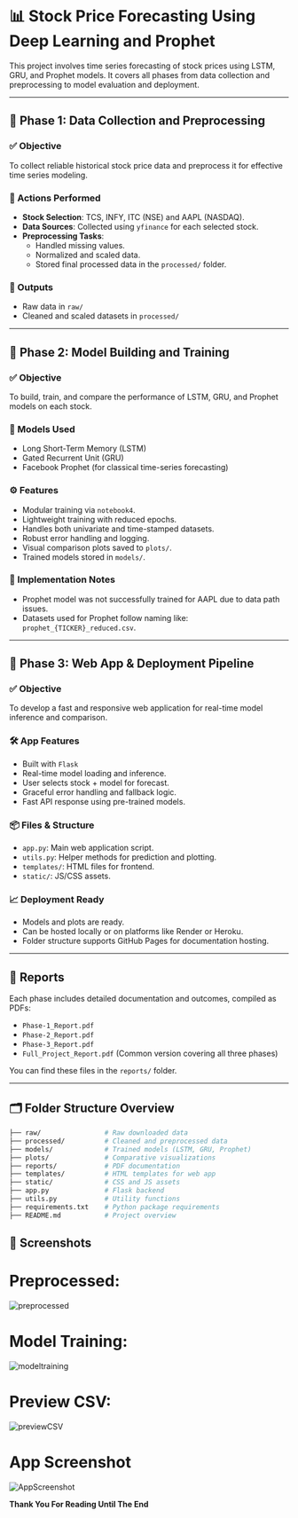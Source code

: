 # 📊 Stock Price Forecasting Using Deep Learning and Prophet

This project involves time series forecasting of stock prices using LSTM, GRU, and Prophet models. It covers all phases from data collection and preprocessing to model evaluation and deployment.

---

## 📁 Phase 1: Data Collection and Preprocessing

### ✅ Objective
To collect reliable historical stock price data and preprocess it for effective time series modeling.

### 📌 Actions Performed
- **Stock Selection**: TCS, INFY, ITC (NSE) and AAPL (NASDAQ).
- **Data Sources**: Collected using `yfinance` for each selected stock.
- **Preprocessing Tasks**:
  - Handled missing values.
  - Normalized and scaled data.
  - Stored final processed data in the `processed/` folder.

### 📂 Outputs
- Raw data in `raw/`
- Cleaned and scaled datasets in `processed/`

---

## 📁 Phase 2: Model Building and Training

### ✅ Objective
To build, train, and compare the performance of LSTM, GRU, and Prophet models on each stock.

### 🧠 Models Used
- Long Short-Term Memory (LSTM)
- Gated Recurrent Unit (GRU)
- Facebook Prophet (for classical time-series forecasting)

### ⚙️ Features
- Modular training via `notebook4`.
- Lightweight training with reduced epochs.
- Handles both univariate and time-stamped datasets.
- Robust error handling and logging.
- Visual comparison plots saved to `plots/`.
- Trained models stored in `models/`.

### 📌 Implementation Notes
- Prophet model was not successfully trained for AAPL due to data path issues.
- Datasets used for Prophet follow naming like: `prophet_{TICKER}_reduced.csv`.

---

## 📁 Phase 3: Web App & Deployment Pipeline

### ✅ Objective
To develop a fast and responsive web application for real-time model inference and comparison.

### 🛠️ App Features
- Built with `Flask`
- Real-time model loading and inference.
- User selects stock + model for forecast.
- Graceful error handling and fallback logic.
- Fast API response using pre-trained models.

### 📦 Files & Structure
- `app.py`: Main web application script.
- `utils.py`: Helper methods for prediction and plotting.
- `templates/`: HTML files for frontend.
- `static/`: JS/CSS assets.

### 📈 Deployment Ready
- Models and plots are ready.
- Can be hosted locally or on platforms like Render or Heroku.
- Folder structure supports GitHub Pages for documentation hosting.

---

## 📂 Reports

Each phase includes detailed documentation and outcomes, compiled as PDFs:
- `Phase-1_Report.pdf`
- `Phase-2_Report.pdf`
- `Phase-3_Report.pdf`
- `Full_Project_Report.pdf` (Common version covering all three phases)

You can find these files in the `reports/` folder.

---

## 🗂️ Folder Structure Overview

```bash
├── raw/                # Raw downloaded data
├── processed/          # Cleaned and preprocessed data
├── models/             # Trained models (LSTM, GRU, Prophet)
├── plots/              # Comparative visualizations
├── reports/            # PDF documentation
├── templates/          # HTML templates for web app
├── static/             # CSS and JS assets
├── app.py              # Flask backend
├── utils.py            # Utility functions
├── requirements.txt    # Python package requirements
├── README.md           # Project overview
```
## 📸 Screenshots
# Preprocessed:
![preprocessed](https://github.com/user-attachments/assets/f8566906-d331-4446-852f-75f21807be33)

# Model Training:
![modeltraining](https://github.com/user-attachments/assets/c31437b0-2801-4bbc-b740-c1b4572cdb10)

# Preview CSV:
![previewCSV](https://github.com/user-attachments/assets/b8e0dea8-56a5-4f7c-8e7c-9659e73316c2)

# App Screenshot
![AppScreenshot](https://github.com/user-attachments/assets/4bc56a93-6e7a-45a5-aac2-1b85d1124dab)

**Thank You For Reading Until The End**
